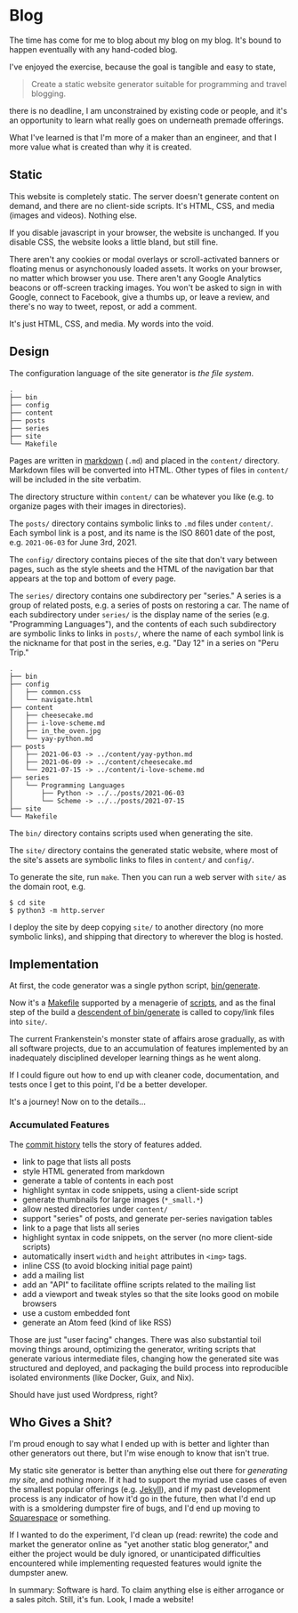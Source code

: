 Blog
====
The time has come for me to blog about my blog on my blog.  It's bound to
happen eventually with any hand-coded blog.

I've enjoyed the exercise, because the goal is tangible and easy to state,

> Create a static website generator suitable for programming and travel blogging.

there is no deadline, I am unconstrained by existing code or people, and it's an
opportunity to learn what really goes on underneath premade offerings.

What I've learned is that I'm more of a maker than an engineer, and that I
more value what is created than why it is created.

Static
------
This website is completely static.  The server doesn't generate content on
demand, and there are no client-side scripts.  It's HTML, CSS, and media
(images and videos).  Nothing else. 

If you disable javascript in your browser, the website is unchanged.  If you
disable CSS, the website looks a little bland, but still fine.

There aren't any cookies or modal overlays or scroll-activated banners or
floating menus or asynchonously loaded assets.  It works on your browser, no
matter which browser you use.  There aren't any Google Analytics beacons or
off-screen tracking images.  You won't be asked to sign in with Google, connect
to Facebook, give a thumbs up, or leave a review, and there's no way to tweet,
repost, or add a comment.

It's just HTML, CSS, and media.  My words into the void.

Design
------
The configuration language of the site generator is _the file system_.
```text
.
├── bin
├── config
├── content
├── posts
├── series
├── site
└── Makefile
```
Pages are written in [markdown][1] (`.md`) and placed in the `content/`
directory.  Markdown files will be converted into HTML.  Other types of files
in `content/` will be included in the site verbatim.

The directory structure within `content/` can be whatever you like (e.g. to 
organize pages with their images in directories).

The `posts/` directory contains symbolic links to `.md` files under `content/`.
Each symbol link is a post, and its name is the ISO 8601 date of the post, e.g.
`2021-06-03` for June 3rd, 2021.

The `config/` directory contains pieces of the site that don't vary between
pages, such as the style sheets and the HTML of the navigation bar that appears
at the top and bottom of every page.

The `series/` directory contains one subdirectory per "series."  A series is a
group of related posts, e.g. a series of posts on restoring a car.  The name of
each subdirectory under `series/` is the display name of the series (e.g. 
"Programming Languages"),  and the contents of each such subdirectory are
symbolic links to links in `posts/`, where the name of each symbol link is the
nickname for that post in the series, e.g. "Day 12" in a series on "Peru Trip."
```text
.
├── bin
├── config
│   ├── common.css
│   └── navigate.html
├── content
│   ├── cheesecake.md
│   ├── i-love-scheme.md
│   ├── in_the_oven.jpg
│   └── yay-python.md
├── posts
│   ├── 2021-06-03 -> ../content/yay-python.md
│   ├── 2021-06-09 -> ../content/cheesecake.md
│   └── 2021-07-15 -> ../content/i-love-scheme.md
├── series
│   └── Programming Languages
│       ├── Python -> ../../posts/2021-06-03
│       └── Scheme -> ../../posts/2021-07-15
├── site
└── Makefile
```
The `bin/` directory contains scripts used when generating the site.

The `site/` directory contains the generated static website, where most of the
site's assets are symbolic links to files in `content/` and `config/`.

To generate the site, run `make`.  Then you can run a web server with `site/`
as the domain root, e.g.
```console
$ cd site
$ python3 -m http.server
```
I deploy the site by deep copying `site/` to another directory (no more symbolic
links), and shipping that directory to wherever the blog is hosted.

Implementation
--------------
At first, the code generator was a single python script, [bin/generate][2].

Now it's a [Makefile][3] supported by a menagerie of [scripts][4], and as the
final step of the build a [descendent of bin/generate][5] is called to
copy/link files into `site/`.

The current Frankenstein's monster state of affairs arose gradually, as with
all software projects, due to an accumulation of features implemented by an
inadequately disciplined developer learning things as he went along.

If I could figure out how to end up with cleaner code, documentation, and tests
once I get to this point, I'd be a better developer.

It's a journey!  Now on to the details...

### Accumulated Features
The [commit history][6] tells the story of features added.

- link to page that lists all posts
- style HTML generated from markdown
- generate a table of contents in each post
- highlight syntax in code snippets, using a client-side script
- generate thumbnails for large images (`*_small.*`)
- allow nested directories under `content/`
- support "series" of posts, and generate per-series navigation tables
- link to a page that lists all series
- highlight syntax in code snippets, on the server (no more client-side scripts)
- automatically insert `width` and `height` attributes in `<img>` tags.
- inline CSS (to avoid blocking initial page paint)
- add a mailing list
- add an "API" to facilitate offline scripts related to the mailing list
- add a viewport and tweak styles so that the site looks good on mobile browsers
- use a custom embedded font
- generate an Atom feed (kind of like RSS)

Those are just "user facing" changes.  There was also substantial toil moving
things around, optimizing the generator, writing scripts that generate various
intermediate files, changing how the generated site was structured and
deployed, and packaging the build process into reproducible isolated
environments (like Docker, Guix, and Nix). 

Should have just used Wordpress, right?

Who Gives a Shit?
-----------------
I'm proud enough to say what I ended up with is better and lighter than other
generators out there, but I'm wise enough to know that isn't true.

My static site generator is better than anything else out there for
_generating my site_, and nothing more.  If it had to support the myriad use
cases of even the smallest popular offerings (e.g. [Jekyll][7]), and if my past
development process is any indicator of how it'd go in the future, then what
I'd end up with is a smoldering dumpster fire of bugs, and I'd end up moving
to [Squarespace][8] or something.

If I wanted to do the experiment, I'd clean up (read: rewrite) the code and
market the generator online as "yet another static blog generator," and either
the project would be duly ignored, or unanticipated difficulties encountered
while implementing requested features would ignite the dumpster anew.

In summary: Software is hard. To claim anything else is either arrogance or a
sales pitch.  Still, it's fun.  Look, I made a website!

[1]: https://daringfireball.net/projects/markdown/
[2]: https://github.com/dgoffredo/dgoffredo.github.io/blob/12b499adc0480a55c1bcd34e31ac21f8aa0cd4d0/bin/generate
[3]: https://github.com/dgoffredo/dgoffredo.github.io/blob/master/Makefile
[4]: https://github.com/dgoffredo/dgoffredo.github.io/tree/master/bin
[5]: https://github.com/dgoffredo/dgoffredo.github.io/blob/master/bin/generate
[6]: https://github.com/dgoffredo/dgoffredo.github.io/commits/master
[7]: https://github.com/jekyll/jekyll
[8]: https://www.squarespace.com/
